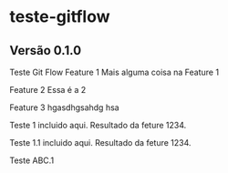 # teste-gitflow

## Versão 0.1.0

Teste Git Flow
 Feature 1
 Mais alguma coisa na Feature 1

 Feature 2
 Essa é a 2
 
 Feature 3
 hgasdhgsahdg hsa

 Teste 1 incluido aqui.  Resultado da feture 1234.

 Teste 1.1 incluido aqui. Resultado da feture 1234.


Teste ABC.1 


